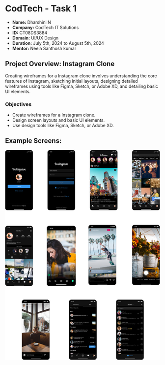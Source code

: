 # CodTech - Task 1

- **Name:** Dharshini N
- **Company:** CodTech IT Solutions
- **ID:** CT08DS3884
- **Domain:** UI/UX Design
- **Duration:** July 5th, 2024 to August 5th, 2024
- **Mentor:** Neela Santhosh kumar

## Project Overview: Instagram Clone

Creating wireframes for a Instagram clone involves understanding the core features of Instagram, sketching initial layouts, designing detailed wireframes using tools like Figma, Sketch, or Adobe XD, and detailing basic UI elements.

### Objectives

- Create wireframes for a Instagram clone.
- Design screen layouts and basic UI elements.
- Use design tools like Figma, Sketch, or Adobe XD.

## Example Screens:

![CodTech - Task 1](codtech-task1.png)
